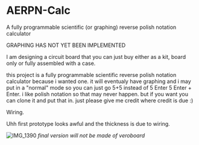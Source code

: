 # AERPN-Calc
A fully programmable scientific (or graphing) reverse polish notation calculator 

GRAPHING HAS NOT YET BEEN IMPLEMENTED

I am designing a circuit board that you can just buy either as a kit, board only or fully assembled with a case.

this project is a fully programmable scientific reverse polish notation calculator because i wanted one. it will eventualy have graphing and i may put in a "normal" mode so you can just go 5+5 instead of 5 Enter 5 Enter + Enter. i like polish notation so that may never happen. but if you want you can clone it and put that in. just please give me credit where credit is due :)

Wiring.

Uhh first prototype looks awful and the thickness is due to wiring.



![IMG_1390](https://user-images.githubusercontent.com/78342409/134826499-0833181d-1a04-4318-9972-af8076a50079.JPG)
_final version will not be made of veroboard_
